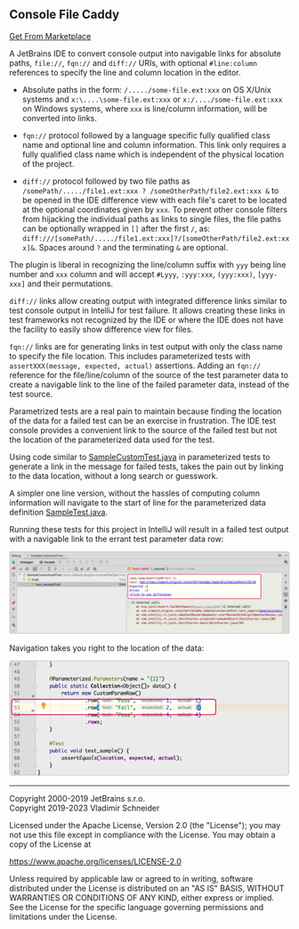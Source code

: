 ## Console File Caddy

[Get From Marketplace](https://plugins.jetbrains.com/embeddable/install/21513)

A JetBrains IDE to convert console output into navigable links for absolute paths, `file://`,
`fqn://` and `diff://` URIs, with optional `#line:column` references to specify the line and
column location in the editor.

* Absolute paths in the form: `/...../some-file.ext:xxx` on OS X/Unix systems and
  `x:\....\some-file.ext:xxx` or `x:/..../some-file.ext:xxx` on Windows systems, where `xxx` is
  line/column information, will be converted into links.

* `fqn://` protocol followed by a language specific fully qualified class name and optional line
  and column information. This link only requires a fully qualified class name which is
  independent of the physical location of the project.

* `diff://` protocol followed by two file paths as `/somePath/...../file1.ext:xxx ?
  /someOtherPath/file2.ext:xxx &` to be opened in the IDE difference view with each file's caret
  to be located at the optional coordinates given by `xxx`. To prevent other console filters
  from hijacking the individual paths as links to single files, the file paths can be optionally
  wrapped in `[]` after the first `/`, as:
  `diff:///[somePath/...../file1.ext:xxx]?/[someOtherPath/file2.ext:xxx]&`. Spaces around `?`
  and the terminating `&` are optional.

The plugin is liberal in recognizing the line/column suffix with `yyy` being line number and
`xxx` column and will accept `#Lyyy`, `:yyy:xxx`, `(yyy:xxx)`, `[yyy-xxx]` and their
permutations.

`diff://` links allow creating output with integrated difference links similar to test console
output in IntelliJ for test failure. It allows creating these links in test frameworks not
recognized by the IDE or where the IDE does not have the facility to easily show difference view
for files.

`fqn://` links are for generating links in test output with only the class name to specify the
file location. This includes parameterized tests with `assertXXX(message, expected, actual)`
assertions. Adding an `fqn://` reference for the file/line/column of the source of the test
parameter data to create a navigable link to the line of the failed parameter data, instead of
the test source.

Parametrized tests are a real pain to maintain because finding the location of the data for a
failed test can be an exercise in frustration. The IDE test console provides a convenient link
to the source of the failed test but not the location of the parameterized data used for the
test.

Using code similar to
[SampleCustomTest.java](src/test/com/vladsch/plugins/consolefilecaddy/SampleCustomizedTest.java)
in parameterized tests to generate a link in the message for failed tests, takes the pain out by
linking to the data location, without a long search or guesswork.

A simpler one line version, without the hassles of computing column information will navigate to
the start of line for the parameterized data definition
[SampleTest.java](src/test/com/vladsch/plugins/consolefilecaddy/SampleTest.java).

Running these tests for this project in IntelliJ will result in a failed test output with a
navigable link to the errant test parameter data row:

![ScreenShot_TestResults](assets/images/ScreenShot_TestResults.png)

Navigation takes you right to the location of the data:

![ScreenShot_NavigatedLink](assets/images/ScreenShot_NavigatedLink.png)

---

Copyright 2000-2019 JetBrains s.r.o.  
Copyright 2019-2023 Vladimir Schneider

Licensed under the Apache License, Version 2.0 (the "License"); you may not use this file except
in compliance with the License. You may obtain a copy of the License at

<https://www.apache.org/licenses/LICENSE-2.0>

Unless required by applicable law or agreed to in writing, software distributed under the
License is distributed on an "AS IS" BASIS, WITHOUT WARRANTIES OR CONDITIONS OF ANY KIND, either
express or implied. See the License for the specific language governing permissions and
limitations under the License.

